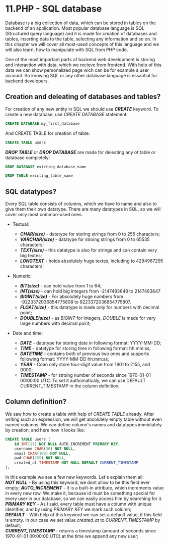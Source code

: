 # 11.PHP - SQL database

Database is a big collection of data, which can be stored in tables on the backend of an application. Most popular database language is SQL (Structured query language) and it is made for creation of databases and tables, inserting data to the table, selecting any information and so on. In this chapter we will cover all most-used concepts of this language and we will also learn, how to manipulate with SQL from PHP code.

One of the most important parts of backend web development is storing and interaction with data, which we recieve from frontend. With help of this data we can show personalized page wich can be for example a user account. So knowing SQL or any other database language is essantial for backend developers.

## Creation and deleating of databases and tables?

For creation of any new entity in SQL we should use ***CREATE*** keyword. To create a new database, use *CREATE DATABASE* statement:
```SQL
CREATE DATABASE my_first_database
```
And CREATE TABLE for creation of table:
```SQL
CREATE TABLE users
```

***DROP TABLE*** or ***DROP DATABASE*** are made for deleating any of table or database completely:
```SQL
DROP DATABASE exicting_database_name
```
```SQL
DROP TABLE exicting_table_name
```

## SQL datatypes?

Every SQL table consists of columns, which we have to name and also to give them their own datatype. There are many datatypes in SQL, so we will cover only most common-used ones:

- Textual:
  
  - ***CHAR(size)*** - datatype for storing strings from 0 to 255 characters;
  - ***VARCHAR(size)*** - datatype for stroing strings from 0 to 65535 characters;
  - ***TEXT(size)*** - this datatype is also for strings and can contain very big textes;
  - ***LONGTEXT*** - holds absolutely huge textes, including to 4294967295 characters;
- Numeric:
  
  - ***BIT(size)*** - can hold value from 1 to 64;
  - ***INT(size)*** - can hold big integers from -2147483648 to 2147483647
  - ***BIGINT(size)*** - For absolutely huge numbers from -9223372036854775808 to 9223372036854775807.
  - ***FLOAT(size)*** - this datatype is made only for numbers with decimal point;
  - ***DOUBLE(size)*** - as *BIGINT* for integers, *DOUBLE* is made for very large numbers with decimal point;
- Date and time:

     - ***DATE*** - datatype for storing date in following format: YYYY-MM-DD;
    - ***TIME*** - datatype for storing time in following format: hh:mm:ss;
    - ***DATETIME*** - contains both of previous two ones and supports following format: YYYY-MM-DD hh:mm:ss;
    - ***YEAR*** - Coan only store four-digit value from 1901 to 2155, and 0000;
    - ***TIMESTAMP*** - for stroing number of seconds since 1970-01-01 00:00:00 UTC. To set it authomaticaly, we can use DEFAULT CURRENT_TIMESTAMP in the column definition; 

## Column definition?

We saw how to create a table with help of *CREATE TABLE* already. After writing such an expression, we will get absolutely empty table without even named columns. We can define column's names and datatypes immidiately by creation, and here how it looks like:
```sql
CREATE TABLE users (
    id INT(11) NOT NULL AUTO_INCREMENT PRIMARY KEY,
    username CHAR(30) NOT NULL,
    email CHAR(100) NOT NULL,
    pwd CHAR(255) NOT NULL,
    created_at TIMESTAMP NOT NULL DEFAULT CURRENT_TIMESTAMP
);
```
In this example we see a few new keywords. Let's explain them all:  
***NOT NULL*** - By using this keyword, we dont allow to be this field ever empty;
***AUTO_INCREMENT*** - It is a built-in attribute, which increments value in every new row. We make it, because id must be something special for every user in our database, so we can easily access him by searching for it.   
***PRIMARY KEY*** - As I said, every table must have a column with unique identifier, and by using *PRIMARY KEY* we mark such column;   
***DEFAULT*** - With help of this keyword we can set a default value, if this field is empty. In our case we set value *created_at* to *CURRENT_TIMESTAMP* by default;  
***CURRENT_TIMESTAMP*** - returns a timestamp (amount of seconds since 1970-01-01 00:00:00 UTC) at the time we append any new user;
